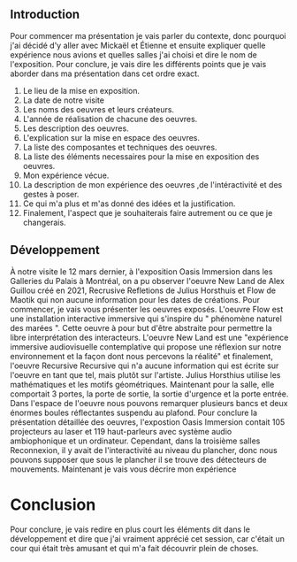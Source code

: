 ## Introduction
Pour commencer ma présentation je vais parler du contexte, donc pourquoi j'ai décidé d'y aller avec Mickaël et Étienne et ensuite expliquer quelle expérience nous avions et quelles salles j'ai choisi et dire le nom de l'exposition. Pour conclure, je vais dire les différents points que je vais aborder dans ma présentation dans cet ordre exact.
1. Le lieu de la mise en exposition.
2. La date de notre visite
3. Les noms des oeuvres et leurs créateurs.
4. L'année de réalisation de chacune des oeuvres.
5. Les description des oeuvres.
6. L'explication sur la mise en espace des oeuvres.
7. La liste des composantes et techniques des oeuvres.
8. La liste des éléments necessaires pour la mise en exposition des oeuvres.
9. Mon expérience vécue.
10. La description de mon expérience des oeuvres ,de l'intéractivité et des gestes à poser.
11. Ce qui m'a plus et m'as donné des idées et la justification.
12. Finalement, l'aspect que je souhaiterais faire autrement ou ce que je changerais.

## Développement
À notre visite le 12 mars dernier, à l'exposition Oasis Immersion dans les Galleries du Palais à Montréal, on a pu observer l'oeuvre New Land de Alex Guillou créé en 2021, Recrusive Refletions de Julius Horsthuis et Flow de Maotik qui non aucune information pour les dates de créations. Pour commencer, je vais vous présenter les oeuvres exposés. L'oeuvre Flow est une installation interactive immersive qui s'inspire du " phénomène naturel des marées ". Cette oeuvre à pour but d'être abstraite pour permettre la libre interprétation des interacteurs. L'oeuvre New Land est une "expérience immersive audiovisuelle contemplative qui propose une réflexion sur notre environnement et la façon dont nous percevons la réalité" et finalement, l'oeuvre Recursive Recursive qui n'a aucune information qui est écrite sur l'oeuvre en tant que tel, mais plutôt sur l'artiste. Julius Horsthius utilise les mathématiques et les motifs géométriques. Maintenant pour la salle, elle comportait 3 portes, la porte de sortie, la sortie d'urgence et la porte entrée. Dans l'espace de l'oeuvre nous pouvons remarquer plusieurs bancs et deux énormes boules réflectantes suspendu au plafond. Pour conclure la présentation détaillée des oeuvres, l'expostion Oasis Immersion contait 105 projecteurs au laser et 119 haut-parleurs avec système audio ambiophonique et un ordinateur. Cependant, dans la troisième salles Reconnexion, il y avait de l'interactivité au niveau du plancher, donc nous pouvons supposer que sous le plancher il se trouve des détecteurs de mouvements. Maintenant je vais vous décrire mon expérience

# Conclusion
Pour conclure, je vais redire en plus court les éléments dit dans le développement et dire que j'ai vraiment apprécié cet session, car c'était un cour qui était très amusant et qui m'a fait découvrir plein de choses.
